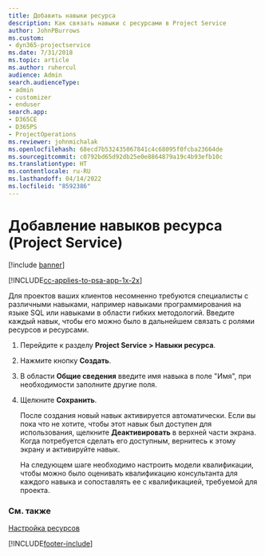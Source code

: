 ```yaml
---
title: Добавить навыки ресурса
description: Как связать навыки с ресурсами в Project Service
author: JohnPBurrows
ms.custom:
- dyn365-projectservice
ms.date: 7/31/2018
ms.topic: article
ms.author: ruhercul
audience: Admin
search.audienceType:
- admin
- customizer
- enduser
search.app:
- D365CE
- D365PS
- ProjectOperations
ms.reviewer: johnmichalak
ms.openlocfilehash: 68ecd7b532435067841c4c68095f0fcba23664de
ms.sourcegitcommit: c0792bd65d92db25e0e8864879a19c4b93efb10c
ms.translationtype: HT
ms.contentlocale: ru-RU
ms.lasthandoff: 04/14/2022
ms.locfileid: "8592386"
---
```

# <a name="add-resource-skills-project-service"></a>Добавление навыков ресурса (Project Service)

[!include [banner](../includes/psa-now-project-operations.md)]

[!INCLUDE[cc-applies-to-psa-app-1x-2x](../includes/cc-applies-to-psa-app-1x-2x.md)]

Для проектов ваших клиентов несомненно требуются специалисты с различными навыками, например навыками программирования на языке SQL или навыками в области гибких методологий. Введите каждый навык, чтобы его можно было в дальнейшем связать с ролями ресурсов и ресурсами.  
  
1. Перейдите к разделу **Project Service > Навыки ресурса**.  
  
2. Нажмите кнопку **Создать**.  
  
3. В области **Общие сведения** введите имя навыка в поле "Имя", при необходимости заполните другие поля.  
  
4. Щелкните **Сохранить**.  
  
   После создания новый навык активируется автоматически. Если вы пока что не хотите, чтобы этот навык был доступен для использования, щелкните **Деактивировать** в верхней части экрана. Когда потребуется сделать его доступным, вернитесь к этому экрану и активируйте навык.  
  
   На следующем шаге необходимо настроить модели квалификации, чтобы можно было оценивать квалификацию консультанта для каждого навыка и сопоставлять ее с квалификацией, требуемой для проекта.  
  
### <a name="see-also"></a>См. также  
 [Настройка ресурсов](../psa/set-up-resources.md)


[!INCLUDE[footer-include](../includes/footer-banner.md)]
